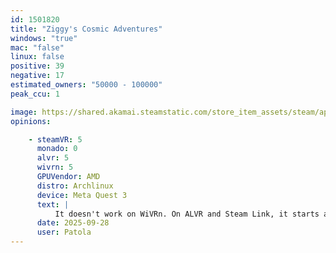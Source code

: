 ```yaml
---
id: 1501820
title: "Ziggy's Cosmic Adventures"
windows: "true"
mac: "false"
linux: false
positive: 39
negative: 17
estimated_owners: "50000 - 100000"
peak_ccu: 1

image: https://shared.akamai.steamstatic.com/store_item_assets/steam/apps/1501820/header.jpg?t=1719160406
opinions:

    - steamVR: 5
      monado: 0
      alvr: 5
      wivrn: 5
      GPUVendor: AMD
      distro: Archlinux
      device: Meta Quest 3
      text: |
          It doesn't work on WiVRn. On ALVR and Steam Link, it starts and plays nice until the point in the game where you have to pass through speeding tunnels, then it hangs. Opened a bug report here: https://github.com/ValveSoftware/Proton/issues/9075 and will update with a new report if they fix it.
      date: 2025-09-28
      user: Patola
---
```

